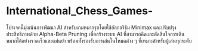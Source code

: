 # International_Chess_Games-
โปรเจคนี้มุ่งเน้นการพัฒนา AI สำหรับเกมหมากรุกโดยใช้อัลกอริธึม Minimax และปรับปรุงประสิทธิภาพด้วย Alpha-Beta Pruning เพื่อสร้างระบบ AI ที่สามารถคิดและตัดสินใจการเดินหมากได้อย่างรวดเร็วและแม่นยำ พร้อมทั้งรองรับการเล่นในโหมดต่าง ๆ ที่เหมาะสำหรับผู้เล่นทุกระดับ 
